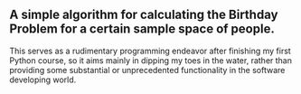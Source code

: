 ## A simple algorithm for calculating the Birthday Problem for a certain sample space of people.

This serves as a rudimentary programming endeavor after finishing my first Python course, so it aims mainly in dipping my toes in the water, rather than providing some substantial or unprecedented functionality in the software developing world. 
